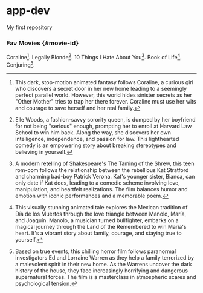 # app-dev
My first repository
### Fav Movies {#movie-id}

Coraline[^1].
Legally Blonde[^2].
10 Things I Hate About You[^3].
Book of Life[^4].
Conjuring[^5].

[^1]: This dark, stop-motion animated fantasy follows Coraline, a curious girl who discovers a secret door in her new home leading to a seemingly perfect parallel world. However, this world hides sinister secrets as her "Other Mother" tries to trap her there forever. Coraline must use her wits and courage to save herself and her real family.
[^2]: Elle Woods, a fashion-savvy sorority queen, is dumped by her boyfriend for not being "serious" enough, prompting her to enroll at Harvard Law School to win him back. Along the way, she discovers her own intelligence, independence, and passion for law. This lighthearted comedy is an empowering story about breaking stereotypes and believing in yourself.
[^3]: A modern retelling of Shakespeare's The Taming of the Shrew, this teen rom-com follows the relationship between the rebellious Kat Stratford and charming bad-boy Patrick Verona. Kat's younger sister, Bianca, can only date if Kat does, leading to a comedic scheme involving love, manipulation, and heartfelt realizations. The film balances humor and emotion with iconic performances and a memorable poem.
[^4]: This visually stunning animated tale explores the Mexican tradition of Día de los Muertos through the love triangle between Manolo, María, and Joaquín. Manolo, a musician turned bullfighter, embarks on a magical journey through the Land of the Remembered to win María's heart. It's a vibrant story about family, courage, and staying true to yourself.
[^5]: Based on true events, this chilling horror film follows paranormal investigators Ed and Lorraine Warren as they help a family terrorized by a malevolent spirit in their new home. As the Warrens uncover the dark history of the house, they face increasingly horrifying and dangerous supernatural forces. The film is a masterclass in atmospheric scares and psychological tension.
